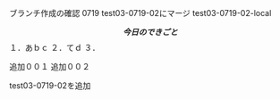 ブランチ作成の確認
0719
test03-0719-02にマージ
test03-0719-02-local

**$$
今日のできごと
$$**
１．あｂｃ
２．てｄ
３．

追加００１
追加００２

test03-0719-02を追加
